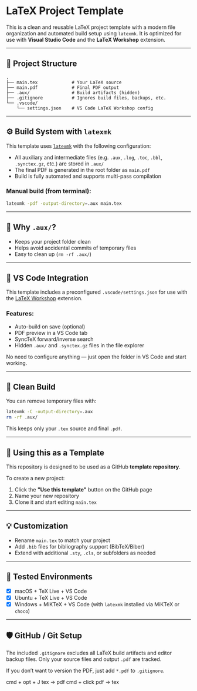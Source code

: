 # LaTeX Project Template

This is a clean and reusable LaTeX project template with a modern file organization and automated build setup using `latexmk`. It is optimized for use with **Visual Studio Code** and the **LaTeX Workshop** extension.

---

## 📁 Project Structure

```
.
├── main.tex             # Your LaTeX source
├── main.pdf             # Final PDF output
├── .aux/                # Build artifacts (hidden)
├── .gitignore           # Ignores build files, backups, etc.
└── .vscode/
    └── settings.json    # VS Code LaTeX Workshop config
```

---

## ⚙️ Build System with `latexmk`

This template uses [`latexmk`](https://ctan.org/pkg/latexmk) with the following configuration:

- All auxiliary and intermediate files (e.g. `.aux`, `.log`, `.toc`, `.bbl`, `.synctex.gz`, etc.) are stored in `.aux/`
- The final PDF is generated in the root folder as `main.pdf`
- Build is fully automated and supports multi-pass compilation

### Manual build (from terminal):

```bash
latexmk -pdf -output-directory=.aux main.tex
```

---

## 🧠 Why `.aux/`?

- Keeps your project folder clean
- Helps avoid accidental commits of temporary files
- Easy to clean up (`rm -rf .aux/`)

---

## 🧰 VS Code Integration

This template includes a preconfigured `.vscode/settings.json` for use with the [LaTeX Workshop](https://marketplace.visualstudio.com/items?itemName=James-Yu.latex-workshop) extension.

### Features:

- Auto-build on save (optional)
- PDF preview in a VS Code tab
- SyncTeX forward/inverse search
- Hidden `.aux/` and `.synctex.gz` files in the file explorer

No need to configure anything — just open the folder in VS Code and start working.

---

## 🧹 Clean Build

You can remove temporary files with:

```bash
latexmk -C -output-directory=.aux
rm -rf .aux/
```

This keeps only your `.tex` source and final `.pdf`.

---

## 🔁 Using this as a Template

This repository is designed to be used as a GitHub **template repository**.

To create a new project:

1. Click the **"Use this template"** button on the GitHub page
2. Name your new repository
3. Clone it and start editing `main.tex`

---

## 💡 Customization

- Rename `main.tex` to match your project
- Add `.bib` files for bibliography support (BibTeX/Biber)
- Extend with additional `.sty`, `.cls`, or subfolders as needed

---

## 🧪 Tested Environments

- [x] macOS + TeX Live + VS Code
- [x] Ubuntu + TeX Live + VS Code
- [x] Windows + MiKTeX + VS Code (with `latexmk` installed via MiKTeX or `choco`)

---

## 🛡️ GitHub / Git Setup

The included `.gitignore` excludes all LaTeX build artifacts and editor backup files. Only your source files and output `.pdf` are tracked.

If you don’t want to version the PDF, just add `*.pdf` to `.gitignore`.

cmd + opt + J tex -> pdf
cmd + click   pdf -> tex
